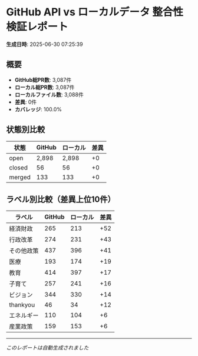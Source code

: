 # GitHub API vs ローカルデータ 整合性検証レポート

**生成日時**: 2025-06-30 07:25:39

## 概要

- **GitHub総PR数**: 3,087件
- **ローカル総PR数**: 3,087件
- **ローカルファイル数**: 3,088件
- **差異**: 0件
- **カバレッジ**: 100.0%

## 状態別比較

| 状態 | GitHub | ローカル | 差異 |
|------|--------|----------|------|
| open | 2,898 | 2,898 | +0 |
| closed | 56 | 56 | +0 |
| merged | 133 | 133 | +0 |

## ラベル別比較（差異上位10件）

| ラベル | GitHub | ローカル | 差異 |
|--------|--------|----------|------|
| 経済財政 | 265 | 213 | +52 |
| 行政改革 | 274 | 231 | +43 |
| その他政策 | 437 | 396 | +41 |
| 医療 | 193 | 174 | +19 |
| 教育 | 414 | 397 | +17 |
| 子育て | 257 | 241 | +16 |
| ビジョン | 344 | 330 | +14 |
| thankyou | 46 | 34 | +12 |
| エネルギー | 110 | 104 | +6 |
| 産業政策 | 159 | 153 | +6 |

---
*このレポートは自動生成されました*